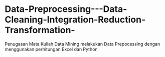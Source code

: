# Data-Preprocessing---Data-Cleaning-Integration-Reduction-Transformation-
Penugasan Mata Kuliah Data Mining melakukan Data Prepocessing dengan menggunakan perhitungan Excel dan Python
